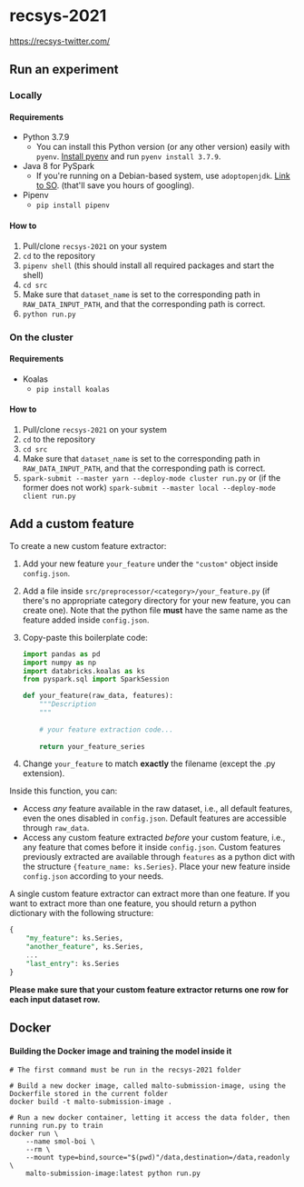 # recsys-2021
https://recsys-twitter.com/

## Run an experiment
### Locally
#### Requirements
- Python 3.7.9
    - You can install this Python version (or any other version) easily with `pyenv`. [Install pyenv](https://github.com/pyenv/pyenv#installation) and run `pyenv install 3.7.9`.
- Java 8 for PySpark
    - If you're running on a Debian-based system, use `adoptopenjdk`. [Link to SO](https://stackoverflow.com/questions/57031649/how-to-install-openjdk-8-jdk-on-debian-10-buster). (that'll save you hours of googling).
- Pipenv
    - `pip install pipenv`

#### How to
1. Pull/clone `recsys-2021` on your system
2. `cd` to the repository
3. `pipenv shell` (this should install all required packages and start the shell)
4. `cd src`
5. Make sure that `dataset_name` is set to the corresponding path in `RAW_DATA_INPUT_PATH`, and that the corresponding path is correct.
6. `python run.py`

### On the cluster
#### Requirements
- Koalas
    - `pip install koalas`

#### How to
1. Pull/clone `recsys-2021` on your system
2. `cd` to the repository
3. `cd src`
4. Make sure that `dataset_name` is set to the corresponding path in `RAW_DATA_INPUT_PATH`, and that the corresponding path is correct.
5. `spark-submit --master yarn --deploy-mode cluster run.py` or (if the former does not work) `spark-submit --master local --deploy-mode client run.py`

## Add a custom feature
To create a new custom feature extractor:

1. Add your new feature `your_feature` under the `"custom"` object inside `config.json`. 
2. Add a file inside `src/preprocessor/<category>/your_feature.py` (if there's no appropriate category directory for your new feature, you can create one). Note that the python file **must** have the same name as the feature added inside `config.json`.
3. Copy-paste this boilerplate code:
    ```python
    import pandas as pd
    import numpy as np
    import databricks.koalas as ks
    from pyspark.sql import SparkSession

    def your_feature(raw_data, features):
        """Description
        """
        
        # your feature extraction code...
        
        return your_feature_series 
    ```

4. Change `your_feature` to match **exactly** the filename (except the .py extension).

Inside this function, you can:

- Access *any* feature available in the raw dataset, i.e., all default features, even the ones disabled in `config.json`. Default features are accessible through `raw_data`.
- Access any custom feature extracted *before* your custom feature, i.e., any feature that comes before it inside `config.json`. Custom features previously extracted are available through `features` as a python dict with the structure `{feature_name: ks.Series}`. Place your new feature inside `config.json` according to your needs.

A single custom feature extractor can extract more than one feature. If you want to extract more than one feature, you should return a python dictionary with the following structure:

```sql
{
	"my_feature": ks.Series,
	"another_feature", ks.Series,
	...
	"last_entry": ks.Series
}
```

**Please make sure that your custom feature extractor returns one row for each input dataset row.**

## Docker
#### Building the Docker image and training the model inside it

```shell
# The first command must be run in the recsys-2021 folder

# Build a new docker image, called malto-submission-image, using the Dockerfile stored in the current folder
docker build -t malto-submission-image .

# Run a new docker container, letting it access the data folder, then running run.py to train
docker run \
    --name smol-boi \
    --rm \
    --mount type=bind,source="$(pwd)"/data,destination=/data,readonly \
    malto-submission-image:latest python run.py
```
